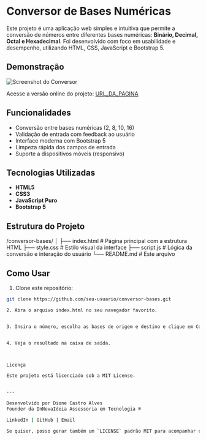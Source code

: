 # Conversor de Bases Numéricas

Este projeto é uma aplicação web simples e intuitiva que permite a conversão de números entre diferentes bases numéricas: **Binário, Decimal, Octal e Hexadecimal**. Foi desenvolvido com foco em usabilidade e desempenho, utilizando HTML, CSS, JavaScript e Bootstrap 5.

## Demonstração

![Screenshot do Conversor](URL_DA_IMAGEM)

Acesse a versão online do projeto: [URL_DA_PAGINA](URL_DA_PAGINA)

## Funcionalidades

- Conversão entre bases numéricas (2, 8, 10, 16)
- Validação de entrada com feedback ao usuário
- Interface moderna com Bootstrap 5
- Limpeza rápida dos campos de entrada
- Suporte a dispositivos móveis (responsivo)

## Tecnologias Utilizadas

- **HTML5**
- **CSS3**
- **JavaScript Puro**
- **Bootstrap 5**

## Estrutura do Projeto

/conversor-bases/ │ ├── index.html         # Página principal com a estrutura HTML ├── style.css          # Estilo visual da interface ├── script.js          # Lógica da conversão e interação do usuário └── README.md          # Este arquivo

## Como Usar

1. Clone este repositório:

```bash
git clone https://github.com/seu-usuario/conversor-bases.git

2. Abra o arquivo index.html no seu navegador favorito.


3. Insira o número, escolha as bases de origem e destino e clique em Converter.


4. Veja o resultado na caixa de saída.



Licença

Este projeto está licenciado sob a MIT License.


---

Desenvolvido por Dione Castro Alves
Founder da InNovaIdeia Assessoria em Tecnologia ®

LinkedIn | GitHub | Email

Se quiser, posso gerar também um `LICENSE` padrão MIT para acompanhar o projeto. Deseja?

